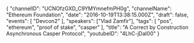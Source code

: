 {
    "channelID": "UCNOfzGXD_C9YMYmnefmPH0g",
    "channelName": "Ethereum Foundation",
    "date": "2016-10-19T13:38:15.000Z",
    "draft": false,
    "events": [
        "Devcon2"
    ],
    "speakers": ["Vlad Zamfir"],
    "tags": [
        "pos",
        "ethereum",
        "proof of stake",
        "casper"
    ],
    "title": "A Correct by Construction Asynchronous Casper Protocol",
    "youtubeID": "4LhC-jDaI00"
}
